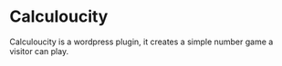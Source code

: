 # Calculoucity
Calculoucity is a wordpress plugin, it creates a simple number game a visitor can play.
